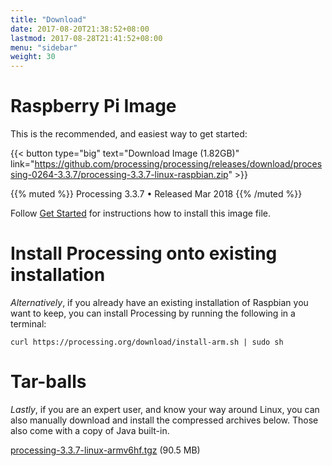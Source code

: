 ```yaml
---
title: "Download"
date: 2017-08-20T21:38:52+08:00
lastmod: 2017-08-28T21:41:52+08:00
menu: "sidebar"
weight: 30
---
```


# Raspberry Pi Image

This is the recommended, and easiest way to get started:

{{< button type="big" text="Download Image (1.82GB)" link="https://github.com/processing/processing/releases/download/processing-0264-3.3.7/processing-3.3.7-linux-raspbian.zip" >}}


{{% muted %}}
Processing 3.3.7 • Released Mar 2018
{{% /muted %}}


Follow [Get Started](../get-started) for instructions how to install this image file.

# Install Processing onto existing installation

_Alternatively_, if you already have an existing installation of Raspbian you want to keep, you can install Processing by running the following in a terminal:

```shell
curl https://processing.org/download/install-arm.sh | sudo sh
```


# Tar-balls

_Lastly_, if you are an expert user, and know your way around Linux, you can also manually download and install the compressed archives below. Those also come with a copy of Java built-in.

[processing-3.3.7-linux-armv6hf.tgz](http://download.processing.org/processing-3.3.7-linux-armv6hf.tgz) (90.5 MB)